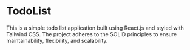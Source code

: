 # TodoList
This is a simple todo list application built using React.js and styled with Tailwind CSS. The project adheres to the SOLID principles to ensure maintainability, flexibility, and scalability.
